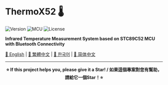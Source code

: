 # ThermoX52 🌡️

![Version](https://img.shields.io/badge/version-v2.0-blue)
![MCU](https://img.shields.io/badge/MCU-STC89C52-green)
![License](https://img.shields.io/badge/license-MIT-orange)

**Infrared Temperature Measurement System based on STC89C52 MCU with Bluetooth Connectivity**

[📖 English](README_en.md) | [📖 繁體中文](README_zh-TW.md) | [📖 한국어](README_ko.md) | [📖 简体中文](README_zh.md)

---


<div align="center">

**⭐ If this project helps you, please give it a Star! / 如果這個專案對您有幫助，請給它一個Star！⭐**
</div>
